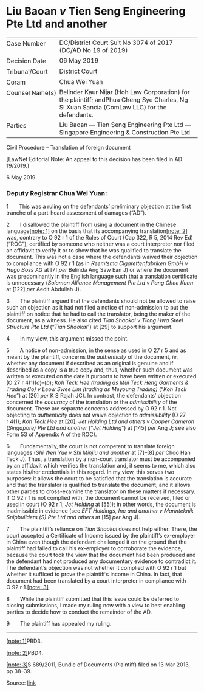 # Liu Baoan _v_ Tien Seng Engineering Pte Ltd and another  

<table id="info-table"><tbody><tr class="info-row"><td class="txt-label" style="padding: 4px 0px; white-space: nowrap" valign="top">Case Number</td><td class="txt-body">DC/District Court Suit No 3074 of 2017 (DC/AD No 19 of 2019)</td></tr><tr class="info-row"><td class="txt-label" style="padding: 4px 0px; white-space: nowrap" valign="top">Decision Date</td><td class="txt-body">06 May 2019</td></tr><tr class="info-row"><td class="txt-label" style="padding: 4px 0px; white-space: nowrap" valign="top">Tribunal/Court</td><td class="txt-body">District Court</td></tr><tr class="info-row"><td class="txt-label" style="padding: 4px 0px; white-space: nowrap" valign="top">Coram</td><td class="txt-body">Chua Wei Yuan</td></tr><tr class="info-row"><td class="txt-label" style="padding: 4px 0px; white-space: nowrap" valign="top">Counsel Name(s)</td><td class="txt-body">Belinder Kaur Nijar (Hoh Law Corporation) for the plaintiff; andPhua Cheng Sye Charles, Ng Si Xuan Sancia (ComLaw LLC) for the defendants.</td></tr><tr class="info-row"><td class="txt-label" style="padding: 4px 0px; white-space: nowrap" valign="top">Parties</td><td class="txt-body">Liu Baoan — Tien Seng Engineering Pte Ltd — Singapore Engineering &amp; Construction Pte Ltd</td></tr></tbody></table>

Civil Procedure – Translation of foreign document

\[LawNet Editorial Note: An appeal to this decision has been filed in AD 19/2019.\]

6 May 2019

### Deputy Registrar Chua Wei Yuan:

1       This was a ruling on the defendants’ preliminary objection at the first tranche of a part-heard assessment of damages (“AD”).

2       I disallowed the plaintiff from using a document in the Chinese language[\[note: 1\]](#Ftn_1) on the basis that its accompanying translation[\[note: 2\]](#Ftn_2) was, contrary to O 92 r 1 of the Rules of Court (Cap 322, R 5, 2014 Rev Ed) (“ROC”), certified by someone who neither was a court interpreter nor filed an affidavit to verify it or to show that he was qualified to translate the document. This was not a case where the defendants waived their objection to compliance with O 92 r 1 (as in _Reemtsma Cigarettenfabriken GmbH v Hugo Boss AG_ at \[7\] _per_ Belinda Ang Saw Ean J) or where the document was predominantly in the English language such that a translation certificate is unnecessary (_Solomon Alliance Management Pte Ltd v Pang Chee Kuan_ at \[122\] _per_ Aedit Abdullah J).

3       The plaintiff argued that the defendants should not be allowed to raise such an objection as it had not filed a notice of non-admission to put the plaintiff on notice that he had to call the translator, being the maker of the document, as a witness. He also cited _Tian Shaokai v Tiong Hwa Steel Structure Pte Ltd_ (“_Tian Shaokai_”) at \[29\] to support his argument.

4       In my view, this argument missed the point.

5       A notice of non-admission, in the sense as used in O 27 r 5 and as meant by the plaintiff, concerns the _authenticity_ of the document, _ie_, whether any document if described as an original is genuine and if described as a copy is a true copy and, thus, whether such document was written or executed on the date it purports to have been written or executed (O 27 r 4(1)(_a_)–(_b_); _Koh Teck Hee (trading as Mui Teck Heng Garments & Trading Co) v Leow Swee Lim (trading as Meyoung Trading)_ (“_Koh Teck Hee_”) at \[20\] _per_ K S Rajah JC). In contrast, the defendants’ objection concerned the _accuracy_ of the translation or the _admissibility_ of the document. These are separate concerns addressed by O 92 r 1. Not objecting to _authenticity_ does not waive objection to _admissibility_ (O 27 r 4(1); _Koh Teck Hee_ at \[20\]; _Jet Holding Ltd and others v Cooper Cameron (Singapore) Pte Ltd and another_ (“_Jet Holding_”) at \[145\] _per_ Ang J; see also Form 53 of Appendix A of the ROC).

6       Fundamentally, the court is not competent to translate foreign languages (_Shi Wen Yue v Shi Minjiu and another_ at \[7\]–\[8\] _per_ Choo Han Teck J). Thus, a translation by a non-court translator must be accompanied by an affidavit which verifies the translation and, it seems to me, which also states his/her credentials in this regard. In my view, this serves two purposes: it allows the court to be satisfied that the translation is accurate and that the translator is qualified to translate the document, and it allows other parties to cross-examine the translator on these matters if necessary. If O 92 r 1 is not complied with, the document cannot be received, filed or used in court (O 92 r 1; _Jet Holding_ at \[55\]); in other words, the document is inadmissible in evidence (see _EFT Holdings, Inc and another v Marinteknik Snipbuilders (S) Pte Ltd and others_ at \[15\] _per_ Ang J).

7       The plaintiff’s reliance on _Tian Shaokai_ does not help either. There, the court accepted a Certificate of Income issued by the plaintiff’s ex-employer in China even though the defendant challenged it on the ground that the plaintiff had failed to call his ex-employer to corroborate the evidence, because the court took the view that the document had been produced and the defendant had not produced any documentary evidence to contradict it. The defendant’s objection was not whether it complied with O 92 r 1 but whether it sufficed to prove the plaintiff’s income in China. In fact, that document had been translated by a court interpreter in compliance with O 92 r 1.[\[note: 3\]](#Ftn_3)

8       While the plaintiff submitted that this issue could be deferred to closing submissions, I made my ruling now with a view to best enabling parties to decide how to conduct the remainder of the AD.

9       The plaintiff has appealed my ruling.

* * *

[\[note: 1\]](#Ftn_1_1)PBD3.

[\[note: 2\]](#Ftn_2_1)PBD4.

[\[note: 3\]](#Ftn_3_1)S 689/2011, Bundle of Documents (Plaintiff) filed on 13 Mar 2013, pp 38–39.


Source: [link](https://www.lawnet.sg:443/lawnet/web/lawnet/free-resources?p_p_id=freeresources_WAR_lawnet3baseportlet&p_p_lifecycle=1&p_p_state=normal&p_p_mode=view&_freeresources_WAR_lawnet3baseportlet_action=openContentPage&_freeresources_WAR_lawnet3baseportlet_docId=%2FJudgment%2F23319-SSP.xml)